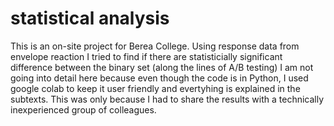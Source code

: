 # statistical analysis 

This is an on-site project for Berea College. 
Using response data from envelope reaction I tried to find if there are statisticially significant difference between the binary set (along the lines of A/B testing)
I am not going into detail here because even though the code is in Python, I used google colab to keep it user friendly and evertyhing is explained in the subtexts. This was only because I had to share the results with a technically inexperienced group of colleagues. 
